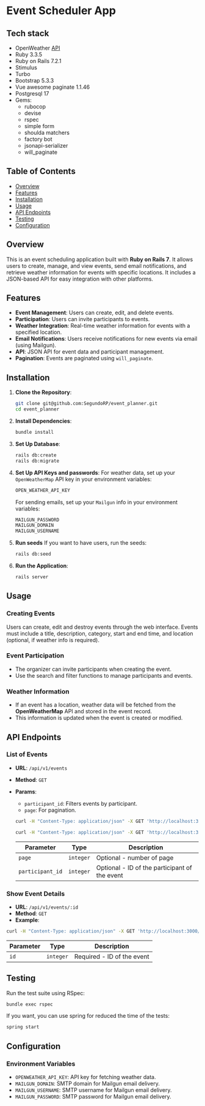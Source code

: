 # Event Scheduler App

## Tech stack

- OpenWeather [API](https://openweathermap.org/current)
- Ruby 3.3.5
- Ruby on Rails 7.2.1
- Stimulus
- Turbo
- Bootstrap 5.3.3
- Vue awesome paginate 1.1.46
- Postgresql 17
- Gems:
  - rubocop
  - devise
  - rspec
  - simple form
  - shoulda matchers
  - factory bot
  - jsonapi-serializer
  - will_paginate

## Table of Contents
- [Overview](#overview)
- [Features](#features)
- [Installation](#installation)
- [Usage](#usage)
- [API Endpoints](#api-endpoints)
- [Testing](#testing)
- [Configuration](#configuration)

## Overview
This is an event scheduling application built with **Ruby on Rails 7**. It allows users to create, manage, and view events, send email notifications, and retrieve weather information for events with specific locations. It includes a JSON-based API for easy integration with other platforms.

## Features
- **Event Management**: Users can create, edit, and delete events.
- **Participation**: Users can invite participants to events.
- **Weather Integration**: Real-time weather information for events with a specified location.
- **Email Notifications**: Users receive notifications for new events via email (using Mailgun).
- **API**: JSON API for event data and participant management.
- **Pagination**: Events are paginated using `will_paginate`.

## Installation

1. **Clone the Repository**:
    ```bash
    git clone git@github.com:SegundoRP/event_planner.git
    cd event_planner
    ```

2. **Install Dependencies**:
    ```bash
    bundle install
    ```

3. **Set Up Database**:
    ```bash
    rails db:create
    rails db:migrate
    ```

4. **Set Up API Keys and passwords**:
    For weather data, set up your `OpenWeatherMap` API key in your environment variables:
    ```bash
    OPEN_WEATHER_API_KEY
    ```

    For sending emails, set up your `Mailgun` info in your environment variables:
    ```bash
    MAILGUN_PASSWORD
    MAILGUN_DOMAIN
    MAILGUN_USERNAME
    ```

5. **Run seeds**
   If you want to have users, run the seeds:
   ```bash
   rails db:seed
   ```

7. **Run the Application**:
    ```bash
    rails server
    ```

## Usage

### Creating Events
Users can create, edit and destroy events through the web interface. Events must include a title, description, category, start and end time, and location (optional, if weather info is required).

### Event Participation
- The organizer can invite participants when creating the event.
- Use the search and filter functions to manage participants and events.

### Weather Information
- If an event has a location, weather data will be fetched from the **OpenWeatherMap** API and stored in the event record.
- This information is updated when the event is created or modified.

## API Endpoints

### List of Events
- **URL**: `/api/v1/events`
- **Method**: `GET`
- **Params**:
  - `participant_id`: Filters events by participant.
  - `page`: For pagination.

  ```bash
  curl -H "Content-Type: application/json" -X GET 'http://localhost:3000/api/v1/events?page=:page' | jq
  ```

  ```bash
  curl -H "Content-Type: application/json" -X GET 'http://localhost:3000/api/v1/events?participant_id=:participant_id' | jq
  ```

  |Parameter|Type|Description|
  |-----|----|----|
  |`page`|`integer`|Optional - number of page|
  |`participant_id`|`integer`|Optional - ID of the participant of the event|

### Show Event Details
- **URL**: `/api/v1/events/:id`
- **Method**: `GET`
- **Example**:

```bash
curl -H "Content-Type: application/json" -X GET 'http://localhost:3000/api/v1/events/:id'
```

|Parameter|Type|Description|
|-----|----|----|
|`id`|`integer`|Required - ID of the event|

## Testing

Run the test suite using RSpec:

```bash
bundle exec rspec
```

If you want, you can use spring for reduced the time of the tests:

```bash
spring start
```

## Configuration

### Environment Variables

- `OPENWEATHER_API_KEY`: API key for fetching weather data.
- `MAILGUN_DOMAIN`: SMTP domain for Mailgun email delivery.
- `MAILGUN_USERNAME`: SMTP username for Mailgun email delivery.
- `MAILGUN_PASSWORD`: SMTP password for Mailgun email delivery.
